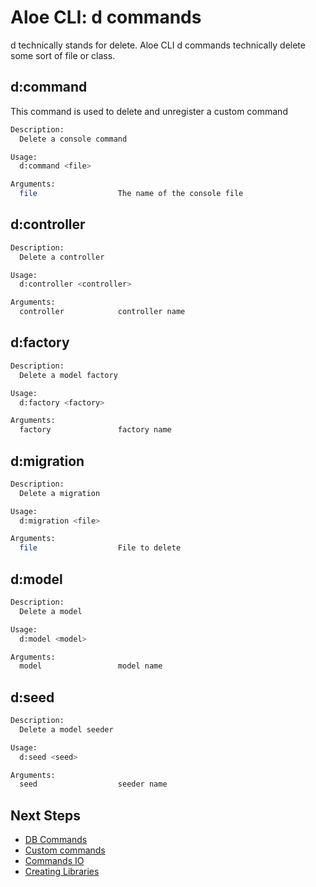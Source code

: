 # Aloe CLI: d commands

d technically stands for delete. Aloe CLI d commands technically delete some sort of file or class.

## d:command

This command is used to delete and unregister a custom command

```bash
Description:
  Delete a console command

Usage:
  d:command <file>

Arguments:
  file                  The name of the console file
```

## d:controller

```bash
Description:
  Delete a controller

Usage:
  d:controller <controller>

Arguments:
  controller            controller name
```

## d:factory

```bash
Description:
  Delete a model factory

Usage:
  d:factory <factory>

Arguments:
  factory               factory name
```

## d:migration

```bash
Description:
  Delete a migration

Usage:
  d:migration <file>

Arguments:
  file                  File to delete
```

## d:model

```bash
Description:
  Delete a model

Usage:
  d:model <model>

Arguments:
  model                 model name
```

## d:seed

```bash
Description:
  Delete a model seeder

Usage:
  d:seed <seed>

Arguments:
  seed                  seeder name
```

## Next Steps

- [DB Commands](/aloe-cli/v/1.2.3/commands/db-commands)
- [Custom commands](/aloe-cli/v/1.2.3/commands/custom)
- [Commands IO](/aloe-cli/v/1.2.3/commands/io)
- [Creating Libraries](/aloe-cli/v/1.2.3/libraries)
